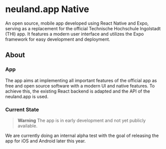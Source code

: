# neuland.app Native

An open source, mobile app developed using React Native and Expo, serving as a replacement for the official Technische Hochschule Ingolstadt (THI) app.
It features a modern user interface and utilizes the Expo framework for easy development and deployment.

## About

### App

The app aims at implementing all important features of the official app as free and open source software with a modern UI and native features.
To achieve this, the existing React backend is adapted and the API of the neuland.app is used. 

### Current State

> **Warning**
> The app is in early development and not yet publicly available.

We are currently doing an internal alpha test with the goal of releasing the app for iOS and Android later this year.

